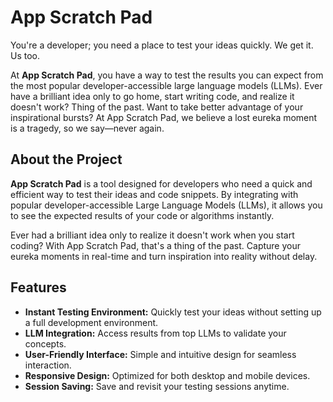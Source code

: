 # App Scratch Pad

You're a developer; you need a place to test your ideas quickly. We get it. Us too.

At **App Scratch Pad**, you have a way to test the results you can expect from the most popular developer-accessible large language models (LLMs). Ever have a brilliant idea only to go home, start writing code, and realize it doesn't work? Thing of the past. Want to take better advantage of your inspirational bursts? At App Scratch Pad, we believe a lost eureka moment is a tragedy, so we say—never again.

## About the Project

**App Scratch Pad** is a tool designed for developers who need a quick and efficient way to test their ideas and code snippets. By integrating with popular developer-accessible Large Language Models (LLMs), it allows you to see the expected results of your code or algorithms instantly.

Ever had a brilliant idea only to realize it doesn't work when you start coding? With App Scratch Pad, that's a thing of the past. Capture your eureka moments in real-time and turn inspiration into reality without delay.

## Features

- **Instant Testing Environment:** Quickly test your ideas without setting up a full development environment.
- **LLM Integration:** Access results from top LLMs to validate your concepts.
- **User-Friendly Interface:** Simple and intuitive design for seamless interaction.
- **Responsive Design:** Optimized for both desktop and mobile devices.
- **Session Saving:** Save and revisit your testing sessions anytime.

